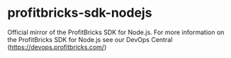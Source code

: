 # profitbricks-sdk-nodejs
Official mirror of the ProfitBricks SDK for Node.js. For more information on the ProfitBricks SDK for Node.js see our DevOps Central (https://devops.profitbricks.com/)
